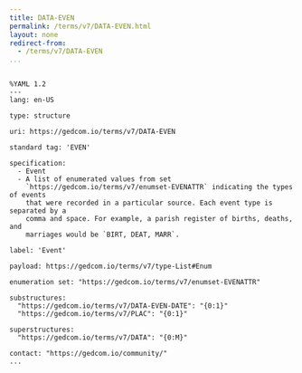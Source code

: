 ```yaml
---
title: DATA-EVEN
permalink: /terms/v7/DATA-EVEN.html
layout: none
redirect-from:
  - /terms/v7/DATA-EVEN
...
```


```

%YAML 1.2
---
lang: en-US

type: structure

uri: https://gedcom.io/terms/v7/DATA-EVEN

standard tag: 'EVEN'

specification:
  - Event
  - A list of enumerated values from set
    `https://gedcom.io/terms/v7/enumset-EVENATTR` indicating the types of events
    that were recorded in a particular source. Each event type is separated by a
    comma and space. For example, a parish register of births, deaths, and
    marriages would be `BIRT, DEAT, MARR`.

label: 'Event'

payload: https://gedcom.io/terms/v7/type-List#Enum

enumeration set: "https://gedcom.io/terms/v7/enumset-EVENATTR"

substructures:
  "https://gedcom.io/terms/v7/DATA-EVEN-DATE": "{0:1}"
  "https://gedcom.io/terms/v7/PLAC": "{0:1}"

superstructures:
  "https://gedcom.io/terms/v7/DATA": "{0:M}"

contact: "https://gedcom.io/community/"
...

```
